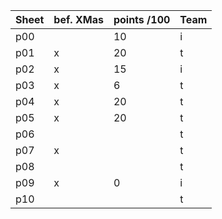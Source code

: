 Sheet|bef. XMas| points /100 | Team
-----|---------|-------------|----------
p00 |   | 10  | i
p01 | x | 20  | t
p02 | x | 15  | i
p03 | x | 6  | t
p04 | x | 20  | t
p05 | x | 20  | t
p06 |   |   | t
p07 | x |   | t
p08 |   |   | t
p09 | x | 0 | i
p10 |   |  | t
